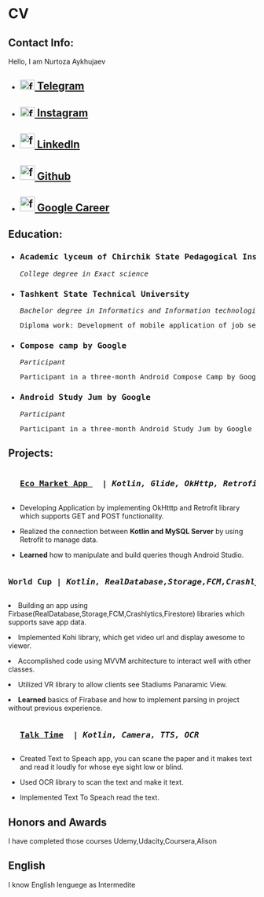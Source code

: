 <html>
<head>
</head>
<body>
<h1 align="margin-left">CV</h1>
  <h2 align="margin-left">Contact Info: </h2>
    <p>
      Hello, I am Nurtoza Aykhujaev
    </p>
 
<ul>
	<li><h2><a href="https://t.me/@nurtazdev"> <img height="20" width="30" alt="fragment 1" src="https://cdn.worldvectorlogo.com/logos/telegram-2019-logo.svg"/> Telegram </a></h2></li>
	<li><h2><a href="https://www.instagram.com/nurtazdev/"> <img height="20" width="30" alt="fragment 1" src="https://dmr-structural.co.uk/wp-content/uploads/2021/02/logo-minimalist-instagram.png"/> Instagram</a></h2></li>
	<li><h2><a href="https://www.linkedin.com/in/nurtaz-aykhujaev-2994681a9/"><img height="30" width="30" alt="fragment 1" src="https://www.redkeynetwork.org/resources/Pictures/Linkedin-01.png"/> Linkedln</a></h2></li>
	<li><h2><a href="https://github.com/Nurtaz440"><img height="30" width="30" alt="fragment 1" src="https://gitlab.com/uploads/-/system/group/avatar/10532272/github.png"/> Github</a></h2></li>
	<li><h2><a href="https://g.dev/Nurtazdev"><img height="30" width="30" alt="fragment 1" src="https://www.oxygenxml.com/img/google_icon.png"/> Google Career</a></h2></li>
</ul>
<p> 
   <h2 align="margin-left">Education: </h2>
   <ul>
    <h3><li> <pre>Academic lyceum of Chirchik State Pedagogical Institut                        Tashkent, Uzbekistan</pre></li></h3>	
    <p><pre><i>College degree in Exact science                                                                   Sep. 2016 - June 2019</i></pre></p>
    <h3><li> <pre>Tashkent State Technical University                                           Tashkent, Uzbekistan</pre></li></h3>	
    <p><pre><i>Bachelor degree in Informatics and Information technologies                                       Sep. 2019 - June 20223</i></pre></p>
    <p><pre>Diploma work: Development of mobile application of job search service based on Android sowtware</pre></p>
    <h3><li> <pre>Compose camp by Google</pre></li></h3>	
    <p><pre><i>Participant</i></pre></p>
    <p><pre>Participant in a three-month Android Compose Camp by Google</pre></p>
    <h3><li> <pre>Android Study Jum by Google</pre></li></h3>	
    <p><pre><i>Participant</i></pre></p>
    <p><pre>Participant in a three-month Android Study Jum by Google</pre></p>
    </ul>
      <h2 align="margin-left">Projects: </h2>
      <ul>
 <pre><h3><a href="https://github.com/Nurtaz440/NeobisChallenge">Eco Market App </a>  | <i>Kotlin, Glide, OkHttp, Retrofit                                     December 2023</i></pre></h3>
	 <p><li>Developing Application by implementing OkHtttp and Retrofit library which supports GET and POST functionality. </li></p>  
	 <p><li>Realized the connection between <b>Kotlin and MySQL Server</b> by using Retrofit to manage data.</li></p>
	 <p><li><b>Learned</b> how to manipulate and build queries though Android Studio.</li></p>  
      </ul>
 <pre><h3><b>World Cup</b> | <i>Kotlin, RealDatabase,Storage,FCM,Crashlytics,Firestore, MVVM, Kohi, VR           January 2022</i></pre></h3>
	 <p><li>Building an app using Firbase(RealDatabase,Storage,FCM,Crashlytics,Firestore) libraries which supports save app data.  </li></p>  
	 <p><li>Implemented Kohi library, which get video url and display awesome to viewer.</li></p>
	 <p><li>Accomplished code using MVVM architecture to interact well with other classes.</li></p>
	 <p><li>Utilized VR library to allow clients see Stadiums Panaramic View.</li></p>
	 <p><li><b>Learned</b> basics of Firabase and how to implement parsing in project without previous experience.</li></p>  
      </ul>
	       <ul>  
 <pre><h3><a href="https://github.com/Nurtaz440/SoluitionChallenge">Talk Time</a>  | <i>Kotlin, Camera, TTS, OCR                                                March 2021</i></pre></h3>
	 <p><li>Created Text to Speach app, you can scane the paper and it makes text and read it loudly for whose eye sight low or blind.</li></p>  
	 <p><li>Used OCR library to scan the text and make it text. </li></p>
	 <p><li>Implemented Text To Speach read the text. </li></p>  
      </ul>

  </p>
      <h2 align="margin-left"> Honors and Awards </h2>
      

  
  </p>
          <p>I have completed those courses Udemy,Udacity,Coursera,Alison 
  </p>
         <h2 align="margin-left"> English </h2>
         <p>
  I know English lenguege as Intermedite
  </p>
  </body>
</html>
